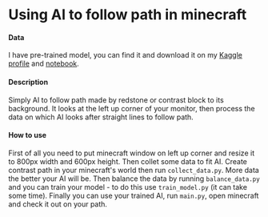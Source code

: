 # Using AI to follow path in minecraft

#### Data
I have pre-trained model, you can find it and download it on my  [Kaggle profile](https://www.kaggle.com/myndel "Kaggle profile") and [notebook](https://www.kaggle.com/myndel/minecraft-v2-0 "notebook").

#### Description
Simply AI to follow path made by redstone or contrast block to its background. It looks at the left up corner of your monitor, then process the data on which AI looks after straight lines to follow path.

#### How to use
First of all you need to put minecraft window on left up corner and resize it to 800px width and 600px height. Then collet some data to fit AI. Create contrast path in your minecraft's world then run `collect_data.py`. More data the better your AI will be. Then balance the data by running `balance_data.py` and you can train your model - to do this use `train_model.py` (it can take some time). Finally you can use your trained AI, run `main.py`, open minecraft and check it out on your path.
